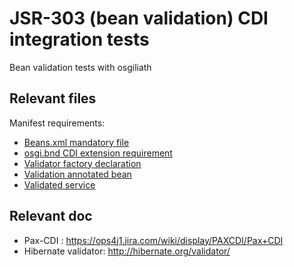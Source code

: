 # JSR-303 (bean validation) CDI integration tests

Bean validation tests with osgiliath

## Relevant files
Manifest requirements:

* [Beans.xml mandatory file](https://github.com/OsgiliathEnterprise/net.osgiliath.parent/blob/master/net.osgiliath.framework/net.osgiliath.features/net.osgiliath.feature.itests/net.osgiliath.feature.itest.validation.cdi/src/main/resources/META-INF/beans.xml)
* [osgi.bnd CDI extension requirement](https://github.com/OsgiliathEnterprise/net.osgiliath.parent/blob/master/net.osgiliath.framework/net.osgiliath.features/net.osgiliath.feature.itests/net.osgiliath.feature.itest.validation.cdi/osgi.bnd)
* [Validator factory declaration](https://github.com/OsgiliathEnterprise/net.osgiliath.parent/blob/master/net.osgiliath.framework/net.osgiliath.features/net.osgiliath.feature.itests/net.osgiliath.feature.itest.validation.cdi/src/main/java/conf/CDIValidator.java)
* [Validation annotated bean](https://github.com/OsgiliathEnterprise/net.osgiliath.parent/blob/master/net.osgiliath.framework/net.osgiliath.features/net.osgiliath.feature.itests/net.osgiliath.feature.itest.validation.cdi/src/main/java/net/osgiliath/feature/itest/validation/cdi/HelloObject.java)
* [Validated service](https://github.com/OsgiliathEnterprise/net.osgiliath.parent/blob/master/net.osgiliath.framework/net.osgiliath.features/net.osgiliath.feature.itests/net.osgiliath.feature.itest.validation.cdi/src/main/java/net/osgiliath/feature/itest/validation/cdi/impl/ValidatorFactorySample.java)

## Relevant doc

* Pax-CDI : https://ops4j1.jira.com/wiki/display/PAXCDI/Pax+CDI
* Hibernate validator: http://hibernate.org/validator/

